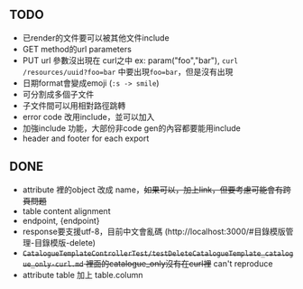 ## TODO
- 已render的文件要可以被其他文件include
- GET method的url parameters
- PUT url 參數沒出現在 curl之中 ex: param("foo","bar"), `curl /resources/uuid?foo=bar` 中要出現`foo=bar`，但是沒有出現
- 日期format會變成emoji (`:s -> smile`)
- 可分割成多個子文件
- 子文件間可以用相對路徑跳轉
- error code 改用include，並可以加入
- 加強include 功能，大部份非code gen的內容都要能用include
- header and footer for each export

## DONE
- attribute 裡的object 改成 name，~~如果可以，加上link，但要考慮可能會有跨頁問題~~
- table content alignment
- endpoint, {endpoint}
- response要支援utf-8，目前中文會亂碼 (http://localhost:3000/#目錄模版管理-目錄模版-delete)
- ~~`CatalogueTemplateControllerTest/testDeleteCatalogueTemplate_catalogue_only-curl.md` 裡面的catalogue_only沒有在curl裡~~ can't reproduce
- attribute table 加上 table.column

